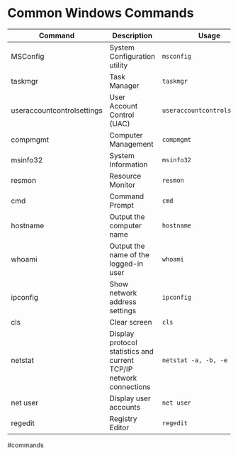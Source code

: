 # Common Windows Commands

| Command | Description |Usage|
|------------ | ------------|------------|
|MSConfig |System Configuration utility |`msconfig`|
|taskmgr|Task Manager |`taskmgr`|
|useraccountcontrolsettings|User Account Control (UAC)|`useraccountcontrolsettings`|
|compmgmt|Computer Management|`compmgmt`|
|msinfo32|System Information|`msinfo32`|
|resmon|Resource Monitor|`resmon`|
|cmd|Command Prompt|`cmd`|
|hostname|Output the computer name|`hostname`|
|whoami|Output the name of the logged-in user |`whoami`|
|ipconfig|Show network address settings|`ipconfig`|
|cls|Clear screen|`cls`|
|netstat|Display protocol statistics and current TCP/IP network connections|`netstat -a, -b, -e`|
|net user|Display user accounts|`net user`|
|regedit|Registry Editor|`regedit`|





#commands 